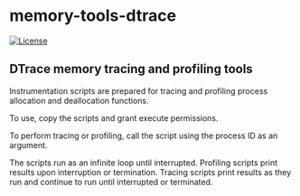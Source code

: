 # memory-tools-dtrace
[![License](https://img.shields.io/badge/License-BSD%203--Clause-blue.svg)](https://github.com/yvoinov/memory-tools-dtrace/blob/master/LICENSE)

## DTrace memory tracing and profiling tools

Instrumentation scripts are prepared for tracing and profiling process allocation and deallocation functions.

To use, copy the scripts and grant execute permissions.

To perform tracing or profiling, call the script using the process ID as an argument.

The scripts run as an infinite loop until interrupted. Profiling scripts print results upon interruption or termination. Tracing scripts print results as they run and continue to run until interrupted or terminated.
